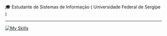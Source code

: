 
<p>🎓 Estudante de Sistemas de Informação ( Universidade Federal de Sergipe ) </p>
<hr>

[![My Skills](https://skillicons.dev/icons?i=python,java,spring,arduino,postman,postgresql,git)](https://skillicons.dev)
<!-- kafka,docker,aws -->

